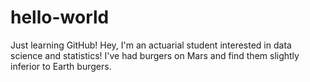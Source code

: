 # hello-world
Just learning GitHub!
Hey, I'm an actuarial student interested in data science and statistics!
I've had burgers on Mars and find them slightly inferior to Earth burgers.
